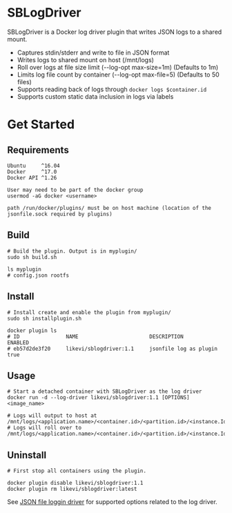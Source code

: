 ﻿# SBLogDriver

SBLogDriver is a Docker log driver plugin that writes JSON logs to a shared mount.
* Captures stdin/stderr and write to file in JSON format
* Writes logs to shared mount on host (/mnt/logs)
* Roll over logs at file size limit (--log-opt max-size=1m) (Defaults to 1m)
* Limits log file count by container (--log-opt max-file=5) (Defaults to 50 files)
* Supports reading back of logs through `docker logs $container.id`
* Supports custom static data inclusion in logs via labels

# Get Started
## Requirements
```
Ubuntu     ^16.04
Docker     ^17.0
Docker API ^1.26

User may need to be part of the docker group
usermod -aG docker <username>

path /run/docker/plugins/ must be on host machine (location of the jsonfile.sock required by plugins)
```
## Build
```
# Build the plugin. Output is in myplugin/
sudo sh build.sh

ls myplugin
# config.json rootfs
```

## Install
```
# Install create and enable the plugin from myplugin/
sudo sh installplugin.sh

docker plugin ls
# ID               NAME                       DESCRIPTION                ENABLED
# eb57d2de3f20     likevi/sblogdriver:1.1     jsonfile log as plugin     true
```

## Usage
```
# Start a detached container with SBLogDriver as the log driver
docker run -d --log-driver likevi/sblogdriver:1.1 [OPTIONS] <image_name>

# Logs will output to host at /mnt/logs/<application.name>/<container.id>/<partition.id>/<instance.Id>/<codepackage.Name>/application.log
# Logs will roll over to /mnt/logs/<application.name>/<container.id>/<partition.id>/<instance.Id>/<codepackage.Name>/application.log.1
```

## Uninstall
```
# First stop all containers using the plugin.

docker plugin disable likevi/sblogdriver:1.1
docker plugin rm likevi/sblogdriver:latest
```

See [JSON file loggin driver](https://docs.docker.com/config/containers/logging/json-file/) for supported options related to the log driver.
